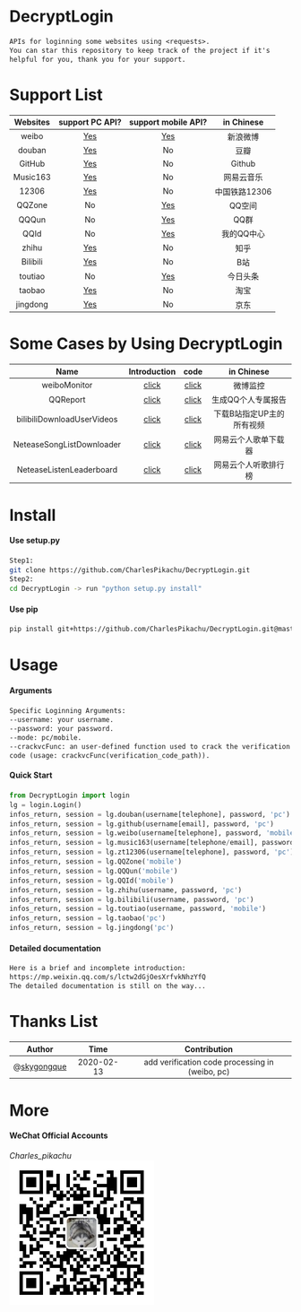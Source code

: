 # DecryptLogin
```
APIs for loginning some websites using <requests>.
You can star this repository to keep track of the project if it's helpful for you, thank you for your support.
```

# Support List
|  Websites        | support PC API?                              |  support mobile API?                         |  in Chinese    |
|  :----:          | :----:                                       |  :----:                                      |  :----:        |
|  weibo           | [Yes](./DecryptLogin/platforms/weibo.py)     |  [Yes](./DecryptLogin/platforms/weibo.py)    |  新浪微博      |
|  douban          | [Yes](./DecryptLogin/platforms/douban.py)    |  No                                          |  豆瓣          |
|  GitHub          | [Yes](./DecryptLogin/platforms/github.py)    |  No                                          |  Github        |
|  Music163        | [Yes](./DecryptLogin/platforms/music163.py)  |  No                                          |  网易云音乐    |
|  12306           | [Yes](./DecryptLogin/platforms/zt12306.py)   |  No                                          |  中国铁路12306 |
|  QQZone          | No                                           |  [Yes](./DecryptLogin/platforms/QQZone.py)   |  QQ空间        |
|  QQQun           | No                                           |  [Yes](./DecryptLogin/platforms/QQQun.py)    |  QQ群          |
|  QQId			   | No                                           |  [Yes](./DecryptLogin/platforms/QQId.py)     |  我的QQ中心    |
|  zhihu		   | [Yes](./DecryptLogin/platforms/zhihu.py)     |  No                                          |  知乎          |
|  Bilibili		   | [Yes](./DecryptLogin/platforms/bilibili.py)  |  No                                          |  B站           |
|  toutiao		   | No                                           |  [Yes](./DecryptLogin/platforms/toutiao.py)  |  今日头条      |
|  taobao          | [Yes](./DecryptLogin/platforms/taobao.py)    |  No                                          |  淘宝          |
|  jingdong        | [Yes](./DecryptLogin/platforms/jingdong.py)  |  No                                          |  京东          |

# Some Cases by Using DecryptLogin
|  Name                       |   Introduction                                                   |   code                                             |  in Chinese                 |
|  :----:                     |   :----:                                                         |   :----:                                           |  :----:                     |
|  weiboMonitor               |   [click](https://mp.weixin.qq.com/s/uOT1cGqXkOq-Hdc8TVnglg)     |   [click](./Examples/weiboMonitor)                 |  微博监控                   |
|  QQReport                   |	  [click](https://mp.weixin.qq.com/s/dsVtEp_TFeyeSAAUn1zFEw)     |	 [click](./Examples/QQReport)                     |  生成QQ个人专属报告         |
|  bilibiliDownloadUserVideos |   [click](https://mp.weixin.qq.com/s/GaVW4_nbAaO0QvphI7QgnA)     |   [click](./Examples/bilibiliDownloadUserVideos)   |  下载B站指定UP主的所有视频  |
|  NeteaseSongListDownloader  |   [click](https://mp.weixin.qq.com/s/_82U7luG6jmV-xb8-Qkiew)     |   [click](./Examples/NeteaseSongListDownloader)    |  网易云个人歌单下载器       |
|  NeteaseListenLeaderboard   |   [click](https://mp.weixin.qq.com/s/Wlf1a82oACc9N7zGezcy8Q)     |   [click](./Examples/NeteaseListenLeaderboard)     |  网易云个人听歌排行榜       |

# Install
#### Use setup.py
```sh
Step1:
git clone https://github.com/CharlesPikachu/DecryptLogin.git
Step2:
cd DecryptLogin -> run "python setup.py install"
```
#### Use pip
```sh
pip install git+https://github.com/CharlesPikachu/DecryptLogin.git@master
```

# Usage
#### Arguments
```
Specific Loginning Arguments:
--username: your username.
--password: your password.
--mode: pc/mobile.
--crackvcFunc: an user-defined function used to crack the verification code (usage: crackvcFunc(verification_code_path)).
```
#### Quick Start
```python
from DecryptLogin import login
lg = login.Login()
infos_return, session = lg.douban(username[telephone], password, 'pc')
infos_return, session = lg.github(username[email], password, 'pc')
infos_return, session = lg.weibo(username[telephone], password, 'mobile')
infos_return, session = lg.music163(username[telephone/email], password, 'pc')
infos_return, session = lg.zt12306(username[telephone], password, 'pc')
infos_return, session = lg.QQZone('mobile')
infos_return, session = lg.QQQun('mobile')
infos_return, session = lg.QQId('mobile')
infos_return, session = lg.zhihu(username, password, 'pc')
infos_return, session = lg.bilibili(username, password, 'pc')
infos_return, session = lg.toutiao(username, password, 'mobile')
infos_return, session = lg.taobao('pc')
infos_return, session = lg.jingdong('pc')
```
#### Detailed documentation
```
Here is a brief and incomplete introduction: https://mp.weixin.qq.com/s/lctw2dGjOesXrfvkNhzYfQ  
The detailed documentation is still on the way...
```

# Thanks List
|  Author                                            |           Time            |   Contribution                                     |
|  :----:                                            |           :----:          |   :----:                                           |
|  @[skygongque](https://github.com/skygongque)      |           2020-02-13      |   add verification code processing in (weibo, pc)  |

# More
#### WeChat Official Accounts
*Charles_pikachu*  
![img](./pictures/pikachu.jpg)